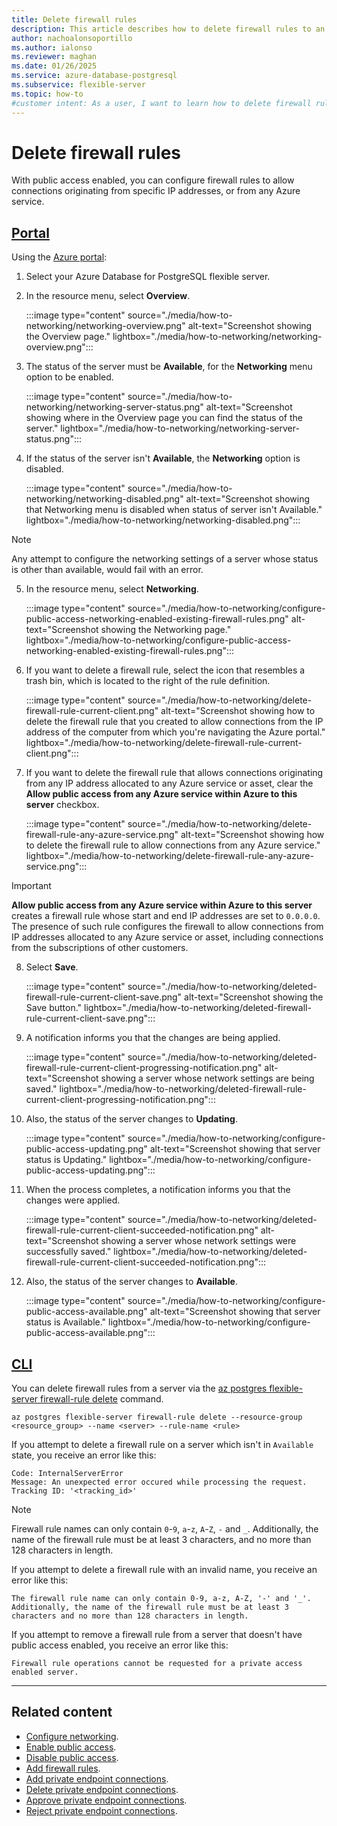 ```yaml
---
title: Delete firewall rules
description: This article describes how to delete firewall rules to an Azure Database for PostgreSQL flexible server.
author: nachoalonsoportillo
ms.author: ialonso
ms.reviewer: maghan
ms.date: 01/26/2025
ms.service: azure-database-postgresql
ms.subservice: flexible-server
ms.topic: how-to
#customer intent: As a user, I want to learn how to delete firewall rules to an Azure Database for PostgreSQL flexible server.
---
```


# Delete firewall rules

With public access enabled, you can configure firewall rules to allow connections originating from specific IP addresses, or from any Azure service.

## [Portal](#tab/portal-delete-firewall-rules)

Using the [Azure portal](https://portal.azure.com/):

1. Select your Azure Database for PostgreSQL flexible server.

2. In the resource menu, select **Overview**.

    :::image type="content" source="./media/how-to-networking/networking-overview.png" alt-text="Screenshot showing the Overview page." lightbox="./media/how-to-networking/networking-overview.png":::

3. The status of the server must be **Available**, for the **Networking** menu option to be enabled.

    :::image type="content" source="./media/how-to-networking/networking-server-status.png" alt-text="Screenshot showing where in the Overview page you can find the status of the server." lightbox="./media/how-to-networking/networking-server-status.png":::

4. If the status of the server isn't **Available**, the **Networking** option is disabled.

    :::image type="content" source="./media/how-to-networking/networking-disabled.png" alt-text="Screenshot showing that Networking menu is disabled when status of server isn't Available." lightbox="./media/how-to-networking/networking-disabled.png":::

> [!NOTE]
> Any attempt to configure the networking settings of a server whose status is other than available, would fail with an error.

5. In the resource menu, select **Networking**.

    :::image type="content" source="./media/how-to-networking/configure-public-access-networking-enabled-existing-firewall-rules.png" alt-text="Screenshot showing the Networking page." lightbox="./media/how-to-networking/configure-public-access-networking-enabled-existing-firewall-rules.png":::

6. If you want to delete a firewall rule, select the icon that resembles a trash bin, which is located to the right of the rule definition.

    :::image type="content" source="./media/how-to-networking/delete-firewall-rule-current-client.png" alt-text="Screenshot showing how to delete the firewall rule that you created to allow connections from the IP address of the computer from which you're navigating the Azure portal." lightbox="./media/how-to-networking/delete-firewall-rule-current-client.png":::

7. If you want to delete the firewall rule that allows connections originating from any IP address allocated to any Azure service or asset, clear the **Allow public access from any Azure service within Azure to this server** checkbox.

    :::image type="content" source="./media/how-to-networking/delete-firewall-rule-any-azure-service.png" alt-text="Screenshot showing how to delete the firewall rule to allow connections from any Azure service." lightbox="./media/how-to-networking/delete-firewall-rule-any-azure-service.png":::

> [!IMPORTANT]
> **Allow public access from any Azure service within Azure to this server** creates a firewall rule whose start and end IP addresses are set to `0.0.0.0`. The presence of such rule configures the firewall to allow connections from IP addresses allocated to any Azure service or asset, including connections from the subscriptions of other customers.

8. Select **Save**.

    :::image type="content" source="./media/how-to-networking/deleted-firewall-rule-current-client-save.png" alt-text="Screenshot showing the Save button." lightbox="./media/how-to-networking/deleted-firewall-rule-current-client-save.png":::

9. A notification informs you that the changes are being applied.

    :::image type="content" source="./media/how-to-networking/deleted-firewall-rule-current-client-progressing-notification.png" alt-text="Screenshot showing a server whose network settings are being saved." lightbox="./media/how-to-networking/deleted-firewall-rule-current-client-progressing-notification.png":::

10. Also, the status of the server changes to **Updating**.

    :::image type="content" source="./media/how-to-networking/configure-public-access-updating.png" alt-text="Screenshot showing that server status is Updating." lightbox="./media/how-to-networking/configure-public-access-updating.png":::

11. When the process completes, a notification informs you that the changes were applied.

    :::image type="content" source="./media/how-to-networking/deleted-firewall-rule-current-client-succeeded-notification.png" alt-text="Screenshot showing a server whose network settings were successfully saved." lightbox="./media/how-to-networking/deleted-firewall-rule-current-client-succeeded-notification.png":::

12. Also, the status of the server changes to **Available**.

    :::image type="content" source="./media/how-to-networking/configure-public-access-available.png" alt-text="Screenshot showing that server status is Available." lightbox="./media/how-to-networking/configure-public-access-available.png":::

## [CLI](#tab/cli-delete-firewall-rules)

You can delete firewall rules from a server via the [az postgres flexible-server firewall-rule delete](/cli/azure/postgres/flexible-server/firewall-rule#az-postgres-flexible-server-firewall-rule-delete) command.

```azurecli-interactive
az postgres flexible-server firewall-rule delete --resource-group <resource_group> --name <server> --rule-name <rule>
```

If you attempt to delete a firewall rule on a server which isn't in `Available` state, you receive an error like this:

```output
Code: InternalServerError
Message: An unexpected error occured while processing the request. Tracking ID: '<tracking_id>'
```

> [!NOTE]
> Firewall rule names can only contain `0`-`9`, `a`-`z`, `A`-`Z`, `-` and `_`. Additionally, the name of the firewall rule must be at least 3 characters, and no more than 128 characters in length.

If you attempt to delete a firewall rule with an invalid name, you receive an error like this:

```output
The firewall rule name can only contain 0-9, a-z, A-Z, '-' and '_'. Additionally, the name of the firewall rule must be at least 3 characters and no more than 128 characters in length. 
```

If you attempt to remove a firewall rule from a server that doesn't have public access enabled, you receive an error like this:

```output
Firewall rule operations cannot be requested for a private access enabled server.
```

---

## Related content

- [Configure networking](how-to-networking.md).
- [Enable public access](how-to-networking-servers-deployed-public-access-enable-public-access.md).
- [Disable public access](how-to-networking-servers-deployed-public-access-disable-public-access.md).
- [Add firewall rules](how-to-networking-servers-deployed-public-access-add-firewall-rules.md).
- [Add private endpoint connections](how-to-networking-servers-deployed-public-access-add-private-endpoint-connections.md).
- [Delete private endpoint connections](how-to-networking-servers-deployed-public-access-delete-private-endpoint-connections.md).
- [Approve private endpoint connections](how-to-networking-servers-deployed-public-access-approve-private-endpoint-connections.md).
- [Reject private endpoint connections](how-to-networking-servers-deployed-public-access-reject-private-endpoint-connections.md).
